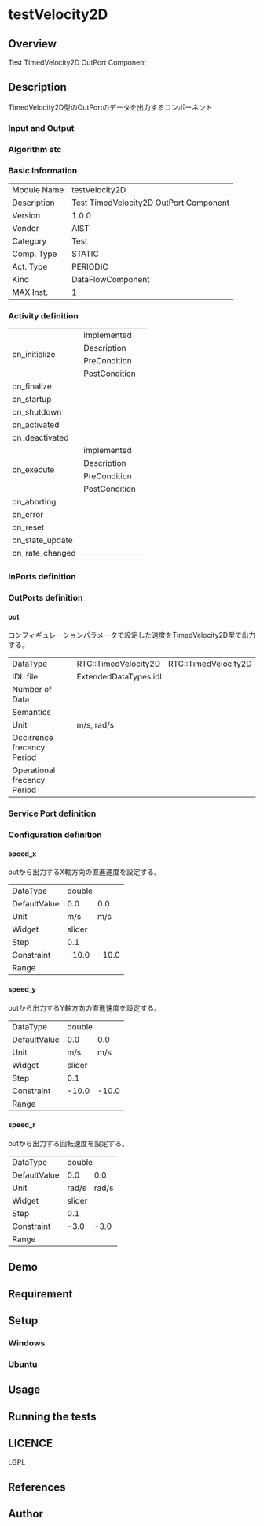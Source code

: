 ﻿# testVelocity2D

## Overview

Test TimedVelocity2D OutPort Component

## Description

TimedVelocity2D型のOutPortのデータを出力するコンポーネント

### Input and Output



### Algorithm etc



### Basic Information

|  |  |
----|---- 
| Module Name | testVelocity2D |
| Description | Test TimedVelocity2D OutPort Component |
| Version | 1.0.0 |
| Vendor | AIST |
| Category | Test |
| Comp. Type | STATIC |
| Act. Type | PERIODIC |
| Kind | DataFlowComponent |
| MAX Inst. | 1 |

### Activity definition

<table>
  <tr>
    <td rowspan="4">on_initialize</td>
    <td colspan="2">implemented</td>
    <tr>
      <td>Description</td>
      <td></td>
    </tr>
    <tr>
      <td>PreCondition</td>
      <td></td>
    </tr>
    <tr>
      <td>PostCondition</td>
      <td></td>
    </tr>
  </tr>
  <tr>
    <td>on_finalize</td>
    <td colspan="2"></td>
  </tr>
  <tr>
    <td>on_startup</td>
    <td colspan="2"></td>
  </tr>
  <tr>
    <td>on_shutdown</td>
    <td colspan="2"></td>
  </tr>
  <tr>
    <td>on_activated</td>
    <td colspan="2"></td>
  </tr>
  <tr>
    <td>on_deactivated</td>
    <td colspan="2"></td>
  </tr>
  <tr>
    <td rowspan="4">on_execute</td>
    <td colspan="2">implemented</td>
    <tr>
      <td>Description</td>
      <td></td>
    </tr>
    <tr>
      <td>PreCondition</td>
      <td></td>
    </tr>
    <tr>
      <td>PostCondition</td>
      <td></td>
    </tr>
  </tr>
  <tr>
    <td>on_aborting</td>
    <td colspan="2"></td>
  </tr>
  <tr>
    <td>on_error</td>
    <td colspan="2"></td>
  </tr>
  <tr>
    <td>on_reset</td>
    <td colspan="2"></td>
  </tr>
  <tr>
    <td>on_state_update</td>
    <td colspan="2"></td>
  </tr>
  <tr>
    <td>on_rate_changed</td>
    <td colspan="2"></td>
  </tr>
</table>

### InPorts definition


### OutPorts definition

#### out

コンフィギュレーションパラメータで設定した速度をTimedVelocity2D型で出力する。

<table>
  <tr>
    <td>DataType</td>
    <td>RTC::TimedVelocity2D</td>
    <td>RTC::TimedVelocity2D</td>
  </tr>
  <tr>
    <td>IDL file</td>
    <td colspan="2">ExtendedDataTypes.idl</td>
  </tr>
  <tr>
    <td>Number of Data</td>
    <td colspan="2"></td>
  </tr>
  <tr>
    <td>Semantics</td>
    <td colspan="2"></td>
  </tr>
  <tr>
    <td>Unit</td>
    <td colspan="2">m/s, rad/s</td>
  </tr>
  <tr>
    <td>Occirrence frecency Period</td>
    <td colspan="2"></td>
  </tr>
  <tr>
    <td>Operational frecency Period</td>
    <td colspan="2"></td>
  </tr>
</table>


### Service Port definition


### Configuration definition

#### speed_x

outから出力するX軸方向の直進速度を設定する。


<table>
  <tr>
    <td>DataType</td>
    <td colspan="2">double</td>
  </tr>
  <tr>
    <td>DefaultValue</td>
    <td>0.0</td>
    <td>0.0</td>
  </tr>
  <tr>
    <td>Unit</td>
    <td>m/s</td>
    <td>m/s</td>
  </tr>
  <tr>
    <td>Widget</td>
    <td colspan="2">slider</td>
  </tr>
  <tr>
    <td>Step</td>
    <td colspan="2">0.1</td>
  </tr>
  <tr>
    <td>Constraint</td>
    <td>-10.0<x<10.0</td>
    <td>-10.0<x<10.0</td>
  </tr>
  <tr>
    <td>Range</td>
    <td colspan="2"></td>
  </tr>
</table>

#### speed_y

outから出力するY軸方向の直進速度を設定する。


<table>
  <tr>
    <td>DataType</td>
    <td colspan="2">double</td>
  </tr>
  <tr>
    <td>DefaultValue</td>
    <td>0.0</td>
    <td>0.0</td>
  </tr>
  <tr>
    <td>Unit</td>
    <td>m/s</td>
    <td>m/s</td>
  </tr>
  <tr>
    <td>Widget</td>
    <td colspan="2">slider</td>
  </tr>
  <tr>
    <td>Step</td>
    <td colspan="2">0.1</td>
  </tr>
  <tr>
    <td>Constraint</td>
    <td>-10.0<x<10.0</td>
    <td>-10.0<x<10.0</td>
  </tr>
  <tr>
    <td>Range</td>
    <td colspan="2"></td>
  </tr>
</table>

#### speed_r

outから出力する回転速度を設定する。


<table>
  <tr>
    <td>DataType</td>
    <td colspan="2">double</td>
  </tr>
  <tr>
    <td>DefaultValue</td>
    <td>0.0</td>
    <td>0.0</td>
  </tr>
  <tr>
    <td>Unit</td>
    <td>rad/s</td>
    <td>rad/s</td>
  </tr>
  <tr>
    <td>Widget</td>
    <td colspan="2">slider</td>
  </tr>
  <tr>
    <td>Step</td>
    <td colspan="2">0.1</td>
  </tr>
  <tr>
    <td>Constraint</td>
    <td>-3.0<x<3.0</td>
    <td>-3.0<x<3.0</td>
  </tr>
  <tr>
    <td>Range</td>
    <td colspan="2"></td>
  </tr>
</table>


## Demo

## Requirement

## Setup

### Windows

### Ubuntu

## Usage

## Running the tests

## LICENCE

LGPL


## References




## Author


